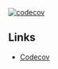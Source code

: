 [![codecov](https://codecov.io/gh/shimech/jest-cypress-react-babel-webpack/branch/main/graph/badge.svg?token=81KHZOT552)](https://codecov.io/gh/shimech/jest-cypress-react-babel-webpack)

## Links

- [Codecov](https://app.codecov.io/gh/shimech/jest-cypress-react-babel-webpack/)
